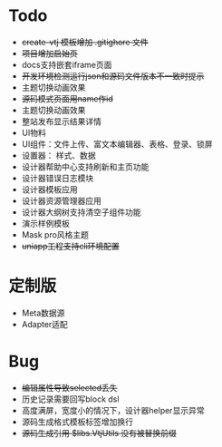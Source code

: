 # Todo

- ~~create-vtj 模板增加 .gitighore 文件~~
- ~~项目增加启始页~~
- docs支持嵌套iframe页面
- ~~开发环境检测运行json和源码文件版本不一致时提示~~
- 主题切换动画效果
- ~~源码模式页面用name作id~~
- 主题切换动画效果
- 整站发布显示结果详情
- UI物料
- UI组件：文件上传、富文本编辑器、表格、登录、锁屏
- 设置器： 样式、数据
- 设计器帮助中心支持刷新和主页功能
- 设计器错误日志模块
- 设计器模板应用
- 设计器资源管理器应用
- 设计器大纲树支持清空子组件功能
- 演示样例模板
- Mask pro风格主题
- ~~uniapp工程支持cli环境配置~~

# 定制版

- Meta数据源
- Adapter适配

# Bug

- ~~编辑属性导致selected丢失~~
- 历史记录需要回写block dsl
- 高度满屏，宽度小的情况下，设计器helper显示异常
- 源码生成格式模板标签增加换行
- ~~源码生成引用 $libs.VtjUtils 没有被替换前缀~~
